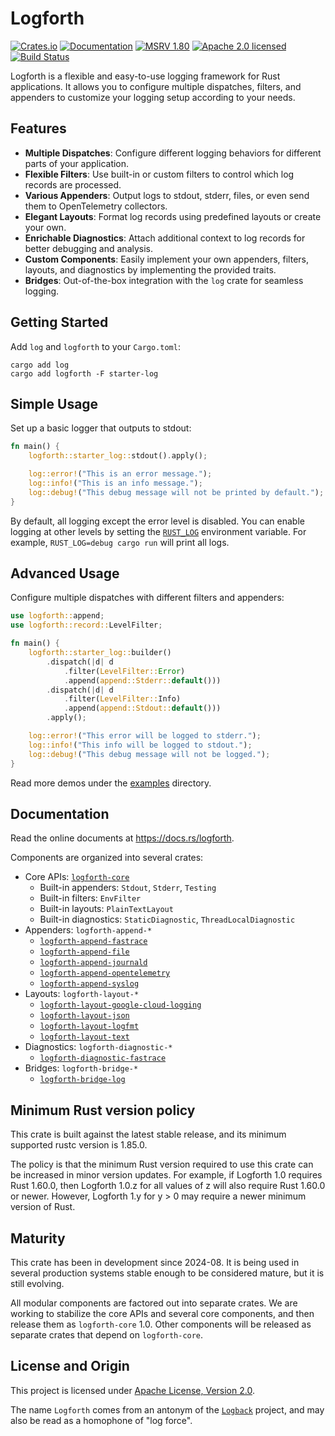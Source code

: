# Logforth

[![Crates.io][crates-badge]][crates-url]
[![Documentation][docs-badge]][docs-url]
[![MSRV 1.80][msrv-badge]](https://www.whatrustisit.com)
[![Apache 2.0 licensed][license-badge]][license-url]
[![Build Status][actions-badge]][actions-url]

[crates-badge]: https://img.shields.io/crates/v/logforth.svg
[crates-url]: https://crates.io/crates/logforth
[docs-badge]: https://docs.rs/logforth/badge.svg
[msrv-badge]: https://img.shields.io/badge/MSRV-1.80-green?logo=rust
[docs-url]: https://docs.rs/logforth
[license-badge]: https://img.shields.io/crates/l/logforth
[license-url]: LICENSE
[actions-badge]: https://github.com/fast/logforth/workflows/CI/badge.svg
[actions-url]:https://github.com/fast/logforth/actions?query=workflow%3ACI

Logforth is a flexible and easy-to-use logging framework for Rust applications. It allows you to configure multiple dispatches, filters, and appenders to customize your logging setup according to your needs.

## Features

- **Multiple Dispatches**: Configure different logging behaviors for different parts of your application.
- **Flexible Filters**: Use built-in or custom filters to control which log records are processed.
- **Various Appenders**: Output logs to stdout, stderr, files, or even send them to OpenTelemetry collectors.
- **Elegant Layouts**: Format log records using predefined layouts or create your own.
- **Enrichable Diagnostics**: Attach additional context to log records for better debugging and analysis.
- **Custom Components**: Easily implement your own appenders, filters, layouts, and diagnostics by implementing the provided traits.
- **Bridges**: Out-of-the-box integration with the `log` crate for seamless logging.

## Getting Started

Add `log` and `logforth` to your `Cargo.toml`:

```shell
cargo add log
cargo add logforth -F starter-log
```

## Simple Usage

Set up a basic logger that outputs to stdout:

```rust
fn main() {
    logforth::starter_log::stdout().apply();

    log::error!("This is an error message.");
    log::info!("This is an info message.");
    log::debug!("This debug message will not be printed by default.");
}
```

By default, all logging except the error level is disabled. You can enable logging at other levels by setting the [`RUST_LOG`](https://docs.rs/logforth-core/*/logforth_core/filter/env_filter/index.html) environment variable. For example, `RUST_LOG=debug cargo run` will print all logs.

## Advanced Usage

Configure multiple dispatches with different filters and appenders:

```rust
use logforth::append;
use logforth::record::LevelFilter;

fn main() {
    logforth::starter_log::builder()
        .dispatch(|d| d
            .filter(LevelFilter::Error)
            .append(append::Stderr::default()))
        .dispatch(|d| d
            .filter(LevelFilter::Info)
            .append(append::Stdout::default()))
        .apply();

    log::error!("This error will be logged to stderr.");
    log::info!("This info will be logged to stdout.");
    log::debug!("This debug message will not be logged.");
}
```

Read more demos under the [examples](logforth/examples) directory.

## Documentation

Read the online documents at https://docs.rs/logforth.

Components are organized into several crates:

* Core APIs: [`logforth-core`](https://docs.rs/logforth-core)
  * Built-in appenders: `Stdout`, `Stderr`, `Testing`
  * Built-in filters: `EnvFilter`
  * Built-in layouts: `PlainTextLayout`
  * Built-in diagnostics: `StaticDiagnostic`, `ThreadLocalDiagnostic`
* Appenders: `logforth-append-*`
  * [`logforth-append-fastrace`](https://docs.rs/logforth-append-fastrace)
  * [`logforth-append-file`](https://docs.rs/logforth-append-file)
  * [`logforth-append-journald`](https://docs.rs/logforth-append-journald)
  * [`logforth-append-opentelemetry`](https://docs.rs/logforth-append-opentelemetry)
  * [`logforth-append-syslog`](https://docs.rs/logforth-append-syslog)
* Layouts: `logforth-layout-*`
  * [`logforth-layout-google-cloud-logging`](https://docs.rs/logforth-layout-google-cloud-logging)
  * [`logforth-layout-json`](https://docs.rs/logforth-layout-json)
  * [`logforth-layout-logfmt`](https://docs.rs/logforth-layout-logfmt)
  * [`logforth-layout-text`](https://docs.rs/logforth-layout-text)
* Diagnostics: `logforth-diagnostic-*`
  * [`logforth-diagnostic-fastrace`](https://docs.rs/logforth-diagnostic-fastrace)
* Bridges: `logforth-bridge-*`
  * [`logforth-bridge-log`](https://docs.rs/logforth-bridge-log)

## Minimum Rust version policy

This crate is built against the latest stable release, and its minimum supported rustc version is 1.85.0.

The policy is that the minimum Rust version required to use this crate can be increased in minor version updates. For example, if Logforth 1.0 requires Rust 1.60.0, then Logforth 1.0.z for all values of z will also require Rust 1.60.0 or newer. However, Logforth 1.y for y > 0 may require a newer minimum version of Rust.

## Maturity

This crate has been in development since 2024-08. It is being used in several production systems stable enough to be considered mature, but it is still evolving.

All modular components are factored out into separate crates. We are working to stabilize the core APIs and several core components, and then release them as `logforth-core` 1.0. Other components will be released as separate crates that depend on `logforth-core`.

## License and Origin

This project is licensed under [Apache License, Version 2.0](LICENSE).

The name `Logforth` comes from an antonym of the [`Logback`](https://logback.qos.ch/) project, and may also be read as a homophone of "log force".
